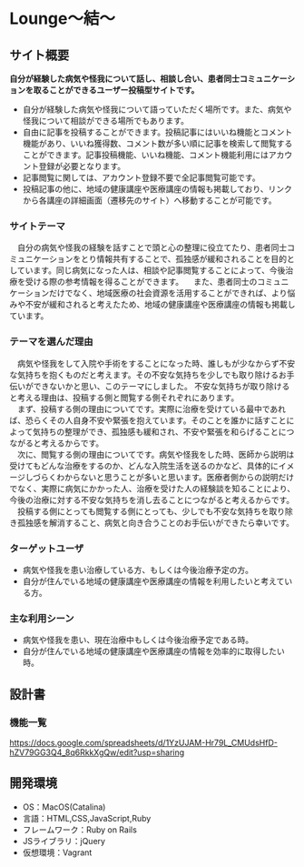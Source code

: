 # Lounge〜結〜

## サイト概要
**自分が経験した病気や怪我について話し、相談し合い、患者同士コミュニケーションを取ることができるユーザー投稿型サイトです。**

- 自分が経験した病気や怪我について語っていただく場所です。また、病気や怪我について相談ができる場所でもあります。
- 自由に記事を投稿することができます。投稿記事にはいいね機能とコメント機能があり、いいね獲得数、コメント数が多い順に記事を検索して閲覧することができます。記事投稿機能、いいね機能、コメント機能利用にはアカウント登録が必要となります。
- 記事閲覧に関しては、アカウント登録不要で全記事閲覧可能です。
- 投稿記事の他に、地域の健康講座や医療講座の情報も掲載しており、リンクから各講座の詳細画面（遷移先のサイト）へ移動することが可能です。

### サイトテーマ
　自分の病気や怪我の経験を話すことで頭と心の整理に役立てたり、患者同士コミュニケーションをとり情報共有することで、孤独感が緩和されることを目的としています。同じ病気になった人は、相談や記事閲覧することによって、今後治療を受ける際の参考情報を得ることができます。
　また、患者同士のコミュニケーションだけでなく、地域医療の社会資源を活用することができれば、より悩みや不安が緩和されると考えたため、地域の健康講座や医療講座の情報も掲載しています。

### テーマを選んだ理由
　病気や怪我をして入院や手術をすることになった時、誰しもが少なからず不安な気持ちを抱くものだと考えます。その不安な気持ちを少しでも取り除けるお手伝いができないかと思い、このテーマにしました。
 不安な気持ちが取り除けると考える理由は、投稿する側と閲覧する側それぞれにあります。  
　まず、投稿する側の理由についてです。実際に治療を受けている最中であれば、恐らくその人自身不安や緊張を抱えています。そのことを誰かに話すことによって気持ちの整理ができ、孤独感も緩和され、不安や緊張を和らげることにつながると考えるからです。  
　次に、閲覧する側の理由についてです。病気や怪我をした時、医師から説明は受けてもどんな治療をするのか、どんな入院生活を送るのかなど、具体的にイメージしづらくわからないと思うことが多いと思います。医療者側からの説明だけでなく、実際に病気にかかった人、治療を受けた人の経験談を知ることにより、今後の治療に対する不安な気持ちを消し去ることにつながると考えるからです。  
　投稿する側にとっても閲覧する側にとっても、少しでも不安な気持ちを取り除き孤独感を解消すること、病気と向き合うことのお手伝いができたら幸いです。  

### ターゲットユーザ
- 病気や怪我を患い治療している方、もしくは今後治療予定の方。
- 自分が住んでいる地域の健康講座や医療講座の情報を利用したいと考えている方。

### 主な利用シーン
- 病気や怪我を患い、現在治療中もしくは今後治療予定である時。
- 自分が住んでいる地域の健康講座や医療講座の情報を効率的に取得したい時。

## 設計書

### 機能一覧
https://docs.google.com/spreadsheets/d/1YzUJAM-Hr79L_CMUdsHfD-hZV79GG3Q4_8q6RkkXgQw/edit?usp=sharing

## 開発環境
- OS：MacOS(Catalina)
- 言語：HTML,CSS,JavaScript,Ruby
- フレームワーク：Ruby on Rails
- JSライブラリ：jQuery
- 仮想環境：Vagrant

